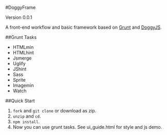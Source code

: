 #DoggyFrame

Version 0.0.1

A front-end workflow and basic framework based on [Grunt](http://gruntjs.com/) and [DoggyJS](https://github.com/DoggyFrame/DoggyJS).

##Grunt Tasks

- HTMLmin
- HTMLhint
- Jsmerge
- Uglify
- JShint
- Sass
- Sprite
- Imagemin
- Watch

##Quick Start

1. `fork` and `git clone` or download as zip.
2. `unzip` and `cd`.
3. `npm install`.
4. Now you can use grunt tasks. See ui_guide.html for style and js demo.
